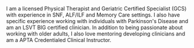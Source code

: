 I am a licensed Physical Therapist and Geriatric Certified Specialist (GCS) with experience in SNF, ALF/ILF and Memory Care settings. I also have specific experience working with individuals with Parkinson's Disease and am an LSVT BIG certified clinician. In addition to being passionate about working with older adults, I also love mentoring developing clinicians and am a APTA Credentialed Clinical Instructor.
